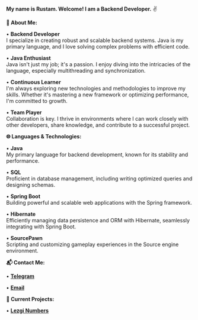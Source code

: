 **My name is Rustam. Welcome! I am a Backend Developer.** ✌️

**📝 About Me:**

• **Backend Developer**  
  I specialize in creating robust and scalable backend systems. Java is my primary language, and I love solving complex problems with efficient code.

• **Java Enthusiast**  
  Java isn't just my job; it's a passion. I enjoy diving into the intricacies of the language, especially multithreading and synchronization.

• **Continuous Learner**  
  I'm always exploring new technologies and methodologies to improve my skills. Whether it's mastering a new framework or optimizing performance, I'm committed to growth.

• **Team Player**  
  Collaboration is key. I thrive in environments where I can work closely with other developers, share knowledge, and contribute to a successful project.

**🌐 Languages & Technologies:**

• **Java**  
  My primary language for backend development, known for its stability and performance.

• **SQL**  
  Proficient in database management, including writing optimized queries and designing schemas.

• **Spring Boot**  
  Building powerful and scalable web applications with the Spring framework.

• **Hibernate**  
  Efficiently managing data persistence and ORM with Hibernate, seamlessly integrating with Spring Boot.

• **SourcePawn**  
  Scripting and customizing gameplay experiences in the Source engine environment.

**📬 Contact Me:**

• **[Telegram](https://t.me/dev_suleymanov)**

• **[Email](https://mail.google.com/mail/?view=cm&fs=1&to=dev.suleymanov@gmail.com)**

**🚀 Current Projects:**

• **[Lezgi Numbers](https://github.com/LekiTech/lezgi-numbers-java)**  
